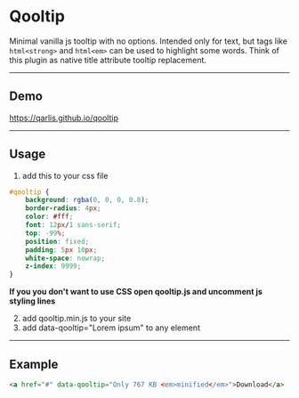 # Qooltip

Minimal vanilla js tooltip with no options. Intended only for text, but tags like ```html<strong>``` and ```html<em>``` can be used to highlight some words. Think of this plugin as native title attribute tooltip replacement.

***

## Demo
https://qarlis.github.io/qooltip

***

## Usage
1. add this to your css file

```css
#qooltip {
    background: rgba(0, 0, 0, 0.8);
    border-radius: 4px;
    color: #fff;
    font: 12px/1 sans-serif;
    top: -99%;
    position: fixed;
    padding: 5px 10px;
    white-space: nowrap;
    z-index: 9999;
}
```

**If you you don't want to use CSS open qooltip.js and uncomment js styling lines**

2. add qooltip.min.js to your site
3. add data-qooltip="Lorem ipsum" to any element

***

## Example

```html
<a href="#" data-qooltip="Only 767 KB <em>minified</em>">Download</a>
```
